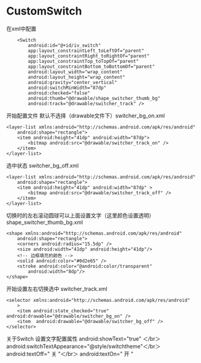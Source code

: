 # CustomSwitch
在xml中配置
```
    <Switch
        android:id="@+id/iv_switch"
        app:layout_constraintLeft_toLeftOf="parent"
        app:layout_constraintRight_toRightOf="parent"
        app:layout_constraintTop_toTopOf="parent"
        app:layout_constraintBottom_toBottomOf="parent"
        android:layout_width="wrap_content"
        android:layout_height="wrap_content"
        android:gravity="center_vertical"
        android:switchMinWidth="87dp"
        android:checked="false"
        android:thumb="@drawable/shape_switcher_thumb_bg"
        android:track="@drawable/switcher_track" />
```
开始配置文件
默认不选择（drawable文件下）switcher_bg_on.xml
```
<layer-list xmlns:android="http://schemas.android.com/apk/res/android"
    android:shape="rectangle">
    <item android:height="41dp" android:width="87dp">
        <bitmap android:src="@drawable/switcher_track_on" />
    </item>
</layer-list>
```
选中状态 switcher_bg_off.xml
```
<layer-list xmlns:android="http://schemas.android.com/apk/res/android"
    android:shape="rectangle">
    <item android:height="41dp" android:width="87dp" >
        <bitmap android:src="@drawable/switcher_track_off" />
    </item>
</layer-list>
```
切换时的左右滚动圆球可以上面设置文字（这里颜色设置透明） shape_switcher_thumb_bg.xml
```
<shape xmlns:android="http://schemas.android.com/apk/res/android"
    android:shape="rectangle">
    <corners android:radius="15.5dp" />
    <size android:width="41dp" android:height="41dp"/>
    <!-- 边框填充的颜色 -->
    <solid android:color="#0d2e65" />
    <stroke android:color="@android:color/transparent"
        android:width="8dp"/>
</shape>
```
开始设置左右切换选中 switcher_track.xml
```
<selector xmlns:android="http://schemas.android.com/apk/res/android"
    >
    <item android:state_checked="true" android:drawable="@drawable/switcher_bg_on" />
    <item  android:drawable="@drawable/switcher_bg_off" />
</selector>
```
关于Switch 设置文字配置属性
android:showText="true" ＜/br＞
android:switchTextAppearance="@style/switchtheme"＜/br＞
android:textOff="  关  "＜/br＞
android:textOn="   开  "





